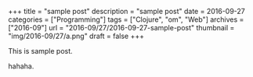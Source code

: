 +++
title = "sample post"
description = "sample post"
date = 2016-09-27
categories = ["Programming"]
tags = ["Clojure", "om", "Web"]
archives = ["2016-09"]
url = "2016-09/27/2016-09-27-sample-post"
thumbnail = "img/2016-09/27/a.png"
draft = false
+++

This is sample post.

<!--more-->

hahaha.

